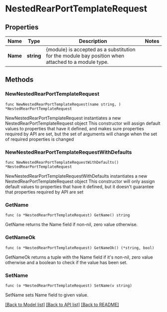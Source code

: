 # NestedRearPortTemplateRequest

## Properties

Name | Type | Description | Notes
------------ | ------------- | ------------- | -------------
**Name** | **string** |          {module} is accepted as a substitution for the module bay position when attached to a module type.          | 

## Methods

### NewNestedRearPortTemplateRequest

`func NewNestedRearPortTemplateRequest(name string, ) *NestedRearPortTemplateRequest`

NewNestedRearPortTemplateRequest instantiates a new NestedRearPortTemplateRequest object
This constructor will assign default values to properties that have it defined,
and makes sure properties required by API are set, but the set of arguments
will change when the set of required properties is changed

### NewNestedRearPortTemplateRequestWithDefaults

`func NewNestedRearPortTemplateRequestWithDefaults() *NestedRearPortTemplateRequest`

NewNestedRearPortTemplateRequestWithDefaults instantiates a new NestedRearPortTemplateRequest object
This constructor will only assign default values to properties that have it defined,
but it doesn't guarantee that properties required by API are set

### GetName

`func (o *NestedRearPortTemplateRequest) GetName() string`

GetName returns the Name field if non-nil, zero value otherwise.

### GetNameOk

`func (o *NestedRearPortTemplateRequest) GetNameOk() (*string, bool)`

GetNameOk returns a tuple with the Name field if it's non-nil, zero value otherwise
and a boolean to check if the value has been set.

### SetName

`func (o *NestedRearPortTemplateRequest) SetName(v string)`

SetName sets Name field to given value.



[[Back to Model list]](../README.md#documentation-for-models) [[Back to API list]](../README.md#documentation-for-api-endpoints) [[Back to README]](../README.md)


